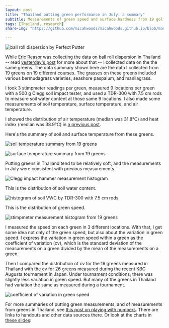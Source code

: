 ```yaml
---
layout: post
title: "Thailand putting green performance in July: a summary"
subtitle: Measurements of green speed and surface hardness from 19 golf courses
tags: [Thailand, research]
share-img: "https://github.com/micahwoods/micahwoods.github.io/blob/master/img/201607_stimp.png"

---
```


![ball roll dispersion by Perfect Putter]("files/img/roll.jpg")

While [Eric Reasor](https://twitter.com/TurfBlade?lang=en) was collecting the data on ball roll dispersion in Thailand -- read [yesterday's post](http://www.blog.asianturfgrass.com/2016/09/bangkok-is-a-long-way-from-knoxville.html) for more about that -- I collected data on the the same greens. The data summary shown here are the data I collected from 19 greens on 19 different courses. The grasses on these greens included various bermudagrass varieties, seashore paspalum, and manilagrass.

I took 3 stimpmeter readings per green, measured 9 locations per green with a 500 g Clegg soil impact tester, and used a TDR-300 with 7.5 cm rods to measure soil water content at those same 9 locations. I also made some measurements of soil temperature, surface temperature, and air temperature.

I showed the distribution of air temperature (median was 31.8°C) and heat index (median was 38.9°C) in [a previous post]((http://www.blog.asianturfgrass.com/2016/09/bangkok-is-a-long-way-from-knoxville.html)).

Here's the summary of soil and surface temperature from these greens.

![soil temperature summary from 19 greens]("/img/201607_soil_temp.png")

![surface temperature summary from 19 greens]("/img/201607_surface_temp.png")

Putting greens in Thailand tend to be relatively soft, and the measurements in July were consistent with previous measurements.

![Clegg impact hammer measurement histogram]("/img/201607_clegg.png")

This is the distribution of soil water content.

![histogram of soil VWC by TDR-300 with 7.5 cm rods]("/img/201607_vwc.png")

This is the distribution of green speed.

![stimpmeter measurement histogram from 19 greens]("/img/201607_stimp.png")

I measured the speed on each green in 3 different locations. With that, I get some idea not only of the green speed, but also about the variation in green speed. I express the variation in green speed within a green as the coefficient of variation (cv), which is the standard deviation of the measurements on a green divided by the mean of the measurements on a green.

Then I compared the distribution of cv for the 19 greens measured in Thailand with the cv for 26 greens measured during the recent KBC Augusta tournament in Japan. Under tournament conditions, there was slightly less variation in green speed. But many of the greens in Thailand had variation the same as measured during a tournament.

![coefficient of variation in green speed]("/img/201607_stimp_cv.png")

For more summaries of putting green measurements, and of measurements from greens in Thailand, see [this post on playing with numbers](http://www.blog.asianturfgrass.com/2015/03/playing-with-numbers-my-slides-handout-for-a-presentation-at-stmia15.html). There are links to handouts and other data sources there. Or look at the charts in [these slides](https://speakerdeck.com/micahwoods/playing-with-numbers):

<script src="//speakerdeck.com/assets/embed.js" data-id="55fcaa2a139e447baf84f3bb6f91a870" data-ratio="1.33333333333333"></script>
